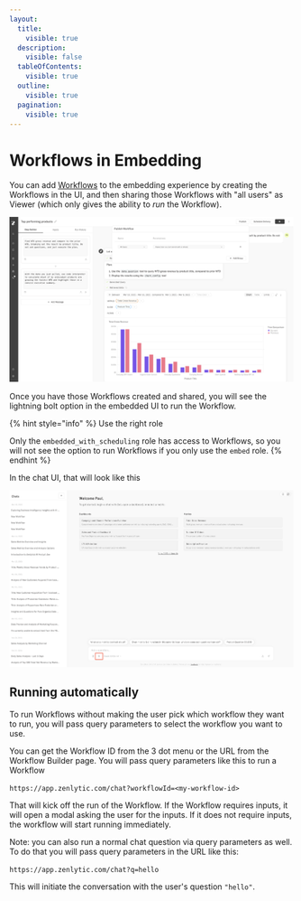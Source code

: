 ```yaml
---
layout:
  title:
    visible: true
  description:
    visible: false
  tableOfContents:
    visible: true
  outline:
    visible: true
  pagination:
    visible: true
---
```


# Workflows in Embedding

You can add [Workflows](../workflows/getting-started.md) to the embedding experience by creating the Workflows in the UI, and then sharing those Workflows with "all users" as Viewer (which only gives the ability to _run_ the Workflow).

![sharing-workflow](../assets/6_workflows/sharing-workflow.png)

Once you have those Workflows created and shared, you will see the lightning bolt option in the embedded UI to run the Workflow.

{% hint style="info" %}
Use the right role

Only the `embedded_with_scheduling` role has access to Workflows, so you will not see the option to run Workflows if you only use the `embed` role.
{% endhint %}

In the chat UI, that will look like this

![workflow-in-chat](../assets/6_workflows/run-workflow-in-chat.png)

## Running automatically

To run Workflows without making the user pick which workflow they want to run, you will pass query parameters to select the workflow you want to use.

You can get the Workflow ID from the 3 dot menu or the URL from the Workflow Builder page. You will pass query parameters like this to run a Workflow

`https://app.zenlytic.com/chat?workflowId=<my-workflow-id>`

That will kick off the run of the Workflow. If the Workflow requires inputs, it will open a modal asking the user for the inputs. If it does not require inputs, the workflow will start running immediately.

Note: you can also run a normal chat question via query parameters as well. To do that you will pass query parameters in the URL like this:

`https://app.zenlytic.com/chat?q=hello`

This will initiate the conversation with the user's question `"hello"`.
